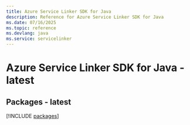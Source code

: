 ```yaml
---
title: Azure Service Linker SDK for Java
description: Reference for Azure Service Linker SDK for Java
ms.date: 07/16/2025
ms.topic: reference
ms.devlang: java
ms.service: servicelinker
---
```

# Azure Service Linker SDK for Java - latest
## Packages - latest
[!INCLUDE [packages](service-linker-index.md)]